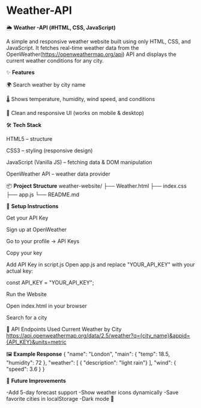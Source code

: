# Weather-API

🌦 **Weather -API (#HTML, CSS, JavaScript)**

A simple and responsive weather website built using only HTML, CSS, and JavaScript.
It fetches real-time weather data from the OpenWeather(https://openweathermap.org/api) API
 and displays the current weather conditions for any city.

✨ **Features**

🌍 Search weather by city name

🌡 Shows temperature, humidity, wind speed, and conditions

🎨 Clean and responsive UI (works on mobile & desktop)


🛠 **Tech Stack**

HTML5 – structure

CSS3 – styling (responsive design)

JavaScript (Vanilla JS) – fetching data & DOM manipulation

OpenWeather API – weather data provider

📦 **Project Structure**
weather-website/
├── Weather.html
├── index.css
├── app.js
└── README.md

🔑 **Setup Instructions**

Get your API Key

Sign up at OpenWeather

Go to your profile → API Keys

Copy your key

Add API Key in script.js
Open app.js and replace "YOUR_API_KEY" with your actual key:

const API_KEY = "YOUR_API_KEY"; 


Run the Website

Open index.html in your browser

Search for a city 

📡 API Endpoints Used
Current Weather by City
https://api.openweathermap.org/data/2.5/weather?q={city_name}&appid={API_KEY}&units=metric


🖼 **Example Response**
{
  "name": "London",
  "main": {
    "temp": 18.5,
    "humidity": 72
  },
  "weather": [
    { "description": "light rain"}
  ],
  "wind": { "speed": 3.6 }
}

🚀 **Future Improvements**

-Add 5-day forecast support
-Show weather icons dynamically
-Save favorite cities in localStorage
-Dark mode 🌙



